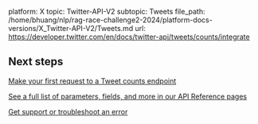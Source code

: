 platform: X
topic: Twitter-API-V2
subtopic: Tweets
file_path: /home/bhuang/nlp/rag-race-challenge2-2024/platform-docs-versions/X_Twitter-API-V2/Tweets.md
url: https://developer.twitter.com/en/docs/twitter-api/tweets/counts/integrate

## Next steps

[Make your first request to a Tweet counts endpoint](https://developer.twitter.com/en/docs/twitter-api/tweets/counts/quick-start "Make your first request to a Tweet counts endpoint")

[See a full list of parameters, fields, and more in our API Reference pages](https://developer.twitter.com/en/docs/twitter-api/tweets/counts/api-reference "See a full list of parameters, fields, and more in our API Reference pages")

[Get support or troubleshoot an error](https://developer.twitter.com/en/support/twitter-api "Get support or troubleshoot an error")